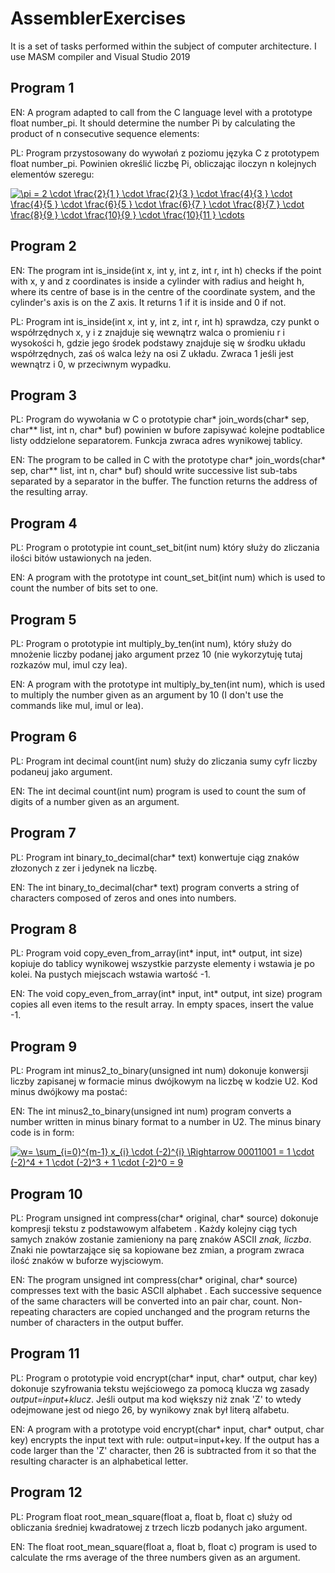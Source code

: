 # AssemblerExercises

It is a set of tasks performed within the subject of computer architecture. I use MASM compiler and Visual Studio 2019

## Program 1

EN: A program adapted to call from the C language level with a prototype float number_pi. It should determine the number Pi by calculating the product of n consecutive sequence elements:

PL: Program przystosowany do wywołań z poziomu języka C z prototypem float number_pi. Powinien określić liczbę Pi, obliczając iloczyn n kolejnych elementów szeregu:

<a href="https://www.codecogs.com/eqnedit.php?latex=\pi&space;=&space;2&space;\cdot&space;\frac{2}{1&space;}&space;\cdot&space;\frac{2}{3&space;}&space;\cdot&space;\frac{4}{3&space;}&space;\cdot&space;\frac{4}{5&space;}&space;\cdot&space;\frac{6}{5&space;}&space;\cdot&space;\frac{6}{7&space;}&space;\cdot&space;\frac{8}{7&space;}&space;\cdot&space;\frac{8}{9&space;}&space;\cdot&space;\frac{10}{9&space;}&space;\cdot&space;\frac{10}{11&space;}&space;\cdots" target="_blank"><img src="https://latex.codecogs.com/gif.latex?\pi&space;=&space;2&space;\cdot&space;\frac{2}{1&space;}&space;\cdot&space;\frac{2}{3&space;}&space;\cdot&space;\frac{4}{3&space;}&space;\cdot&space;\frac{4}{5&space;}&space;\cdot&space;\frac{6}{5&space;}&space;\cdot&space;\frac{6}{7&space;}&space;\cdot&space;\frac{8}{7&space;}&space;\cdot&space;\frac{8}{9&space;}&space;\cdot&space;\frac{10}{9&space;}&space;\cdot&space;\frac{10}{11&space;}&space;\cdots" title="\pi = 2 \cdot \frac{2}{1 } \cdot \frac{2}{3 } \cdot \frac{4}{3 } \cdot \frac{4}{5 } \cdot \frac{6}{5 } \cdot \frac{6}{7 } \cdot \frac{8}{7 } \cdot \frac{8}{9 } \cdot \frac{10}{9 } \cdot \frac{10}{11 } \cdots" /></a>

## Program 2

EN: The program int is_inside(int x, int y, int z, int r, int h) checks if the point with x, y and z coordinates is inside a cylinder with radius and height h, where its centre of base is in the centre of the coordinate system, and the cylinder's axis is on the Z axis. It returns 1 if it is inside and 0 if not. 

PL: Program int is_inside(int x, int y, int z, int r, int h) sprawdza, czy punkt o współrzędnych x, y i z znajduje się wewnątrz walca o promieniu r i wysokości h, gdzie jego środek podstawy znajduje się w środku układu współrzędnych, zaś oś walca leży na osi Z układu. Zwraca 1 jeśli jest wewnątrz i 0, w przeciwnym wypadku. 

## Program 3

PL: Program do wywołania w C o prototypie char* join_words(char* sep, char** list, int n, char* buf) powinien w bufore zapisywać kolejne podtablice listy oddzielone separatorem. Funkcja zwraca adres wynikowej tablicy.

EN: The program to be called in C with the prototype char* join_words(char* sep, char** list, int n, char* buf) should write successive list sub-tabs separated by a separator in the buffer. The function returns the address of the resulting array.

## Program 4

PL: Program o prototypie int count_set_bit(int num) który służy do zliczania ilości bitów ustawionych na jeden.

EN: A program with the prototype int count_set_bit(int num) which is used to count the number of bits set to one.

## Program 5

PL: Program o prototypie int multiply_by_ten(int num), który służy do mnożenie liczby podanej jako argument przez 10 (nie wykorzytuję tutaj rozkazów mul, imul czy lea).

EN: A program with the prototype int multiply_by_ten(int num), which is used to multiply the number given as an argument by 10 (I don't use the commands like mul, imul or lea).

## Program 6

PL: Program int decimal count(int num) służy do zliczania sumy cyfr liczby podaneuj jako argument. 

EN: The int decimal count(int num) program is used to count the sum of digits of a number given as an argument. 

## Program 7

PL: Program int binary_to_decimal(char* text) konwertuje ciąg znaków złozonych z zer i jedynek na liczbę. 

EN: The int binary_to_decimal(char* text) program converts a string of characters composed of zeros and ones into numbers. 

## Program 8

PL: Program void copy_even_from_array(int* input, int* output, int size) kopiuje do tablicy wynikowej wszystkie parzyste elementy i wstawia je po kolei. Na pustych miejscach wstawia wartość -1. 

EN: The void copy_even_from_array(int* input, int* output, int size) program copies all even items to the result array. In empty spaces, insert the value -1. 

## Program 9

PL: Program int minus2_to_binary(unsigned int num) dokonuje konwersji liczby zapisanej w formacie minus dwójkowym na liczbę w kodzie U2. Kod minus dwójkowy ma postać:

EN: The int minus2_to_binary(unsigned int num) program converts a number written in minus binary format to a number in U2. The minus binary code is in form:

<a href="https://www.codecogs.com/eqnedit.php?latex=w=&space;\sum_{i=0}^{m-1}&space;x_{i}&space;\cdot&space;(-2)^{i}&space;\Rightarrow&space;00011001&space;=&space;1&space;\cdot&space;(-2)^4&space;&plus;&space;1&space;\cdot&space;(-2)^3&space;&plus;&space;1&space;\cdot&space;(-2)^0&space;=&space;9" target="_blank"><img src="https://latex.codecogs.com/gif.latex?w=&space;\sum_{i=0}^{m-1}&space;x_{i}&space;\cdot&space;(-2)^{i}&space;\Rightarrow&space;00011001&space;=&space;1&space;\cdot&space;(-2)^4&space;&plus;&space;1&space;\cdot&space;(-2)^3&space;&plus;&space;1&space;\cdot&space;(-2)^0&space;=&space;9" title="w= \sum_{i=0}^{m-1} x_{i} \cdot (-2)^{i} \Rightarrow 00011001 = 1 \cdot (-2)^4 + 1 \cdot (-2)^3 + 1 \cdot (-2)^0 = 9" /></a>

## Program 10

PL: Program unsigned int compress(char* original, char* source) dokonuje kompresji tekstu z podstawowym alfabetem . Każdy kolejny ciąg tych samych znaków zostanie zamieniony na parę znaków ASCII *znak, liczba*. Znaki nie powtarzające się sa kopiowane bez zmian, a program zwraca ilość znaków w buforze wyjsciowym. 

EN: The program unsigned int compress(char* original, char* source) compresses text with the basic ASCII alphabet . Each successive sequence of the same characters will be converted into an pair char, count. Non-repeating characters are copied unchanged and the program returns the number of characters in the output buffer. 

## Program 11

PL: Program o prototypie void encrypt(char* input, char* output, char key) dokonuje szyfrowania tekstu wejściowego za pomocą klucza wg zasady *output=input+klucz*. Jeśli output ma kod większy niż znak 'Z' to wtedy odejmowane jest od niego 26, by wynikowy znak był literą alfabetu.

EN: A program with a prototype void encrypt(char* input, char* output, char key) encrypts the input text with rule: output=input+key. If the output has a code larger than the 'Z' character, then 26 is subtracted from it so that the resulting character is an alphabetical letter.

## Program 12

PL: Program float root_mean_square(float a, float b, float c) służy od obliczania średniej kwadratowej z trzech liczb podanych jako argument. 

EN: The float root_mean_square(float a, float b, float c) program is used to calculate the rms average of the three numbers given as an argument. 
